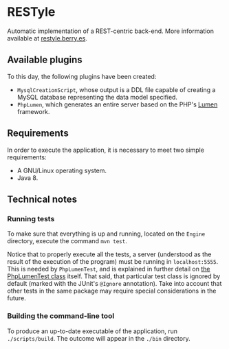 # RESTyle
Automatic implementation of a REST-centric back-end. More information available at [restyle.berry.es](http://restyle.berry.es/).

## Available plugins
To this day, the following plugins have been created:
- `MysqlCreationScript`, whose output is a DDL file capable of creating a MySQL database representing the data model specified.
- `PhpLumen`, which generates an entire server based on the PHP's [Lumen](https://lumen.laravel.com/) framework.

## Requirements
In order to execute the application, it is necessary to meet two simple requirements:
- A GNU/Linux operating system.
- Java 8.

## Technical notes

### Running tests
To make sure that everything is up and running, located on the `Engine` directory, execute the command `mvn test`.

Notice that to properly execute all the tests, a server (understood as the result of the execution of the program) must be running in `localhost:5555`. This is needed by `PhpLumenTest`, and is explained in further detail on [the PhpLumenTest class](https://github.com/inad9300/RESTyle/blob/master/Engine/src/test/java/es/berry/restyle/generators/rest/PhpLumenTest.java) itself. That said, that particular test class is ignored by default (marked with the JUnit's `@Ignore` annotation). Take into account that other tests in the same package may require special considerations in the future.

### Building the command-line tool
To produce an up-to-date executable of the application, run `./scripts/build`. The outcome will appear in the `./bin` directory.
